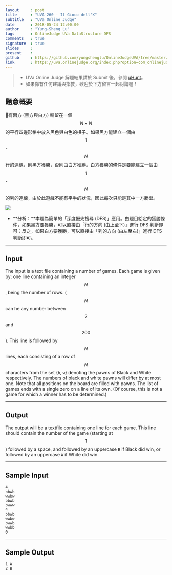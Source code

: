 ```yaml
---
layout     : post
title      : "UVA-260 - Il Gioco dell'X"
subtitle   : "UVa Online Judge"
date       : 2018-05-24 12:00:00
author     : "Yung-Sheng Lu"
tags       : OnlineJudge UVa DataStructure DFS
comments   : true
signature  : true
slides     : 
present    :
github     : https://github.com/yungshenglu/OnlineJudgeUVA/tree/master/UVA-260
link       : https://uva.onlinejudge.org/index.php?option=com_onlinejudge&Itemid=8&page=show_problem&problem=196
---
```


> * UVa Online Judge 解題結果請於 Submit 後，參閱 [uHunt](https://uhunt.onlinejudge.org/)。
> * 如果你有任何建議與指教，歡迎於下方留言一起討論喔！

## 題意概要

有兩方 (黑方與白方) 輪留在一個 $$N \times N$$ 的平行四邊形格中放入黑色與白色的棋子。如果黑方能建立一個由 $$1$$ - $$N$$ 行的連線，則黑方獲勝，否則由白方獲勝。白方獲勝的條件是要能建立一個由 $$1$$ - $$N$$ 的列的連線，由於此遊戲不能有平手的狀況，因此每次只能是其中一方勝出。

![](https://i.imgur.com/VArYLyc.png)

* **分析：**本題為簡單的「深度優先搜尋 (DFS)」應用。由題目給定的獲勝條件，如果黑方要獲勝，可以直接由「行的方向 (由上至下)」進行 DFS 判斷即可；反之，如果白方要獲勝，可以直接由「列的方向 (由左至右)」進行 DFS 判斷即可。

---
## Input

The input is a text file containing a number of games. Each game is given by: one line containing an integer $$N$$, being the number of rows. ($$N$$ can he any number between $$2$$ and $$200$$). This line is followed by $$N$$ lines, each consisting of a row of $$N$$ characters from the set {`b`, `w`} denoting the pawns of Black and White respectively. The numbers of black and white pawns will differ by at most one. Note that all positions on the board are filled with pawns. The list of games ends with a single zero on a line of its own. (Of course, this is not a game for which a winner has to be determined.)

---
## Output

The output will be a textfile containing one line for each game. This line should contain the number of the game (starting at $$1$$) followed by a space, and followed by an uppercase `B` if Black did win, or followed by an uppercase `W` if White did win.

---
## Sample Input

```
4
bbwb
wwbw
bbwb
bwww
4
bbwb
wwbw
bwwb
wwbb
0
```

---
## Sample Output

```
1 W
2 B
```